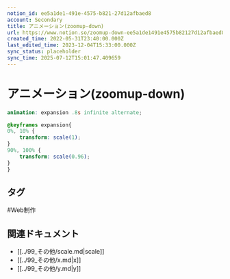 ```yaml
---
notion_id: ee5a1de1-491e-4575-b821-27d12afbaed8
account: Secondary
title: アニメーション(zoomup-down)
url: https://www.notion.so/zoomup-down-ee5a1de1491e4575b82127d12afbaed8
created_time: 2022-05-31T23:40:00.000Z
last_edited_time: 2023-12-04T15:33:00.000Z
sync_status: placeholder
sync_time: 2025-07-12T15:01:47.409659
---
```

# アニメーション(zoomup-down)

```scss
animation: expansion .8s infinite alternate;

@keyframes expansion{
0%, 10% {
    transform: scale(1);
}
90%, 100% {
    transform: scale(0.96);
}
}
```

## タグ

#Web制作 

## 関連ドキュメント

- [[../99_その他/scale.md|scale]]
- [[../99_その他/x.md|x]]
- [[../99_その他/y.md|y]]
